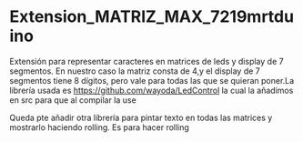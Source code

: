 # Extension_MATRIZ_MAX_7219mrtduino
Extensión para representar caracteres en matrices de leds y display de 7 segmentos. En nuestro caso la matriz consta de 4,y el display de 7 segmentos tiene 8 dígitos, pero vale para todas las que se quieran poner.La librería usada
es https://github.com/wayoda/LedControl la cual la añadimos en src para que al compilar la use



Queda pte añadir otra librería para pintar texto en todas las matrices y mostrarlo haciendo rolling. Es para hacer rolling


